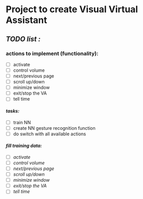 # Project to create Visual Virtual Assistant 
## <i>TODO list :</i>

### actions to implement (functionality):
- [ ] activate
- [ ] control volume
- [ ] next/previous page
- [ ] scroll up/down
- [ ] minimize window
- [ ] exit/stop the VA
- [ ] tell time
#### <i>tasks:</i>
 - [ ] train NN
 - [ ] create NN gesture recognition function
 - [ ] do switch with all available actions
#### <i>fill training data:<i>
- [ ] activate
- [ ] control volume
- [ ] next/previous page
- [ ] scroll up/down
- [ ] minimize window
- [ ] exit/stop the VA
- [ ] tell time
